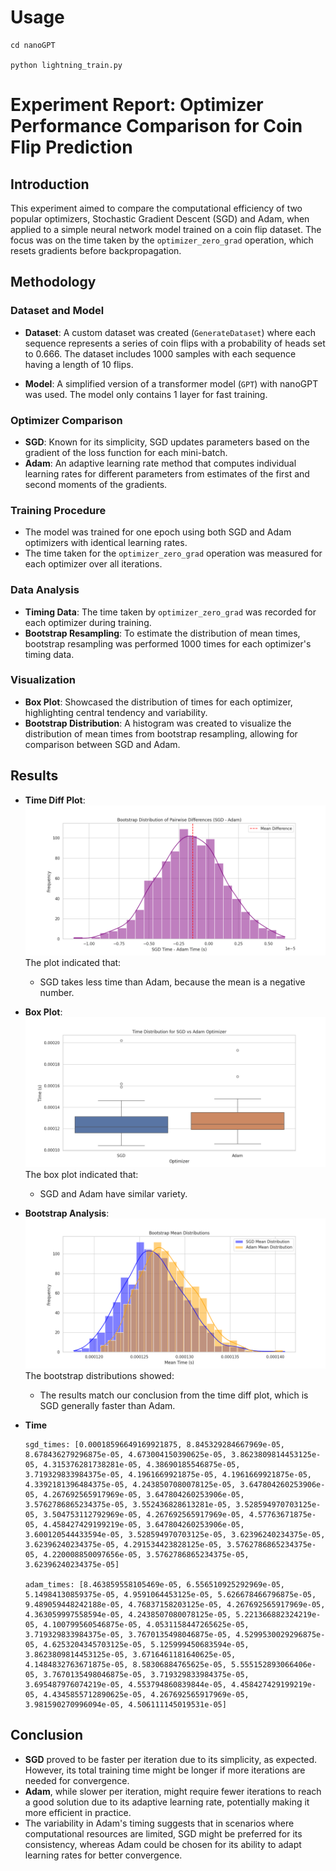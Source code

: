 # Usage
```
cd nanoGPT

python lightning_train.py
```

# Experiment Report: Optimizer Performance Comparison for Coin Flip Prediction

## Introduction

This experiment aimed to compare the computational efficiency of two popular optimizers, Stochastic Gradient Descent (SGD) and Adam, when applied to a simple neural network model trained on a coin flip dataset. The focus was on the time taken by the `optimizer_zero_grad` operation, which resets gradients before backpropagation.

## Methodology

### Dataset and Model

- **Dataset**: A custom dataset was created (`GenerateDataset`) where each sequence represents a series of coin flips with a probability of heads set to 0.666. The dataset includes 1000 samples with each sequence having a length of 10 flips.

- **Model**: A simplified version of a transformer model (`GPT`) with nanoGPT was used. The model only contains 1 layer for fast training.

### Optimizer Comparison

- **SGD**: Known for its simplicity, SGD updates parameters based on the gradient of the loss function for each mini-batch.
- **Adam**: An adaptive learning rate method that computes individual learning rates for different parameters from estimates of the first and second moments of the gradients.

### Training Procedure

- The model was trained for one epoch using both SGD and Adam optimizers with identical learning rates.
- The time taken for the `optimizer_zero_grad` operation was measured for each optimizer over all iterations.

### Data Analysis

- **Timing Data**: The time taken by `optimizer_zero_grad` was recorded for each optimizer during training.
- **Bootstrap Resampling**: To estimate the distribution of mean times, bootstrap resampling was performed 1000 times for each optimizer's timing data.

### Visualization

- **Box Plot**: Showcased the distribution of times for each optimizer, highlighting central tendency and variability.
- **Bootstrap Distribution**: A histogram was created to visualize the distribution of mean times from bootstrap resampling, allowing for comparison between SGD and Adam.

## Results
- **Time Diff Plot**: 
  ![Boxplot](nanoGPT/timediff.png "Time Diff Results")
  The plot indicated that:
  - SGD takes less time than Adam, because the mean is a negative number. 

- **Box Plot**: 
  ![Boxplot](nanoGPT/boxplot.png "Boxplot Results")
  The box plot indicated that:
  - SGD and Adam have similar variety. 

- **Bootstrap Analysis**: 
  ![Bootstrap Mean Distributions](nanoGPT/bootstrap.png "Bootstrap Results")
  The bootstrap distributions showed:
  - The results match our conclusion from the time diff plot, which is SGD generally faster than Adam.

- **Time**
    ```
    sgd_times: [0.00018596649169921875, 8.845329284667969e-05, 8.678436279296875e-05, 4.673004150390625e-05, 3.8623809814453125e-05, 4.315376281738281e-05, 4.38690185546875e-05, 3.719329833984375e-05, 4.1961669921875e-05, 4.1961669921875e-05, 4.3392181396484375e-05, 4.2438507080078125e-05, 3.647804260253906e-05, 4.267692565917969e-05, 3.647804260253906e-05, 3.5762786865234375e-05, 3.552436828613281e-05, 3.528594970703125e-05, 3.504753112792969e-05, 4.267692565917969e-05, 4.57763671875e-05, 4.458427429199219e-05, 3.647804260253906e-05, 3.600120544433594e-05, 3.528594970703125e-05, 3.62396240234375e-05, 3.62396240234375e-05, 4.291534423828125e-05, 3.5762786865234375e-05, 4.220008850097656e-05, 3.5762786865234375e-05, 3.62396240234375e-05]
    
    adam_times: [8.463859558105469e-05, 6.556510925292969e-05, 5.14984130859375e-05, 4.9591064453125e-05, 5.626678466796875e-05, 9.489059448242188e-05, 4.76837158203125e-05, 4.267692565917969e-05, 4.363059997558594e-05, 4.2438507080078125e-05, 5.221366882324219e-05, 4.100799560546875e-05, 4.0531158447265625e-05, 3.719329833984375e-05, 3.7670135498046875e-05, 4.5299530029296875e-05, 4.6253204345703125e-05, 5.125999450683594e-05, 3.8623809814453125e-05, 3.6716461181640625e-05, 4.1484832763671875e-05, 8.58306884765625e-05, 5.555152893066406e-05, 3.7670135498046875e-05, 3.719329833984375e-05, 3.695487976074219e-05, 4.553794860839844e-05, 4.458427429199219e-05, 4.4345855712890625e-05, 4.267692565917969e-05, 3.981590270996094e-05, 4.506111145019531e-05]
    ```

## Conclusion

- **SGD** proved to be faster per iteration due to its simplicity, as expected. However, its total training time might be longer if more iterations are needed for convergence.
- **Adam**, while slower per iteration, might require fewer iterations to reach a good solution due to its adaptive learning rate, potentially making it more efficient in practice.
- The variability in Adam's timing suggests that in scenarios where computational resources are limited, SGD might be preferred for its consistency, whereas Adam could be chosen for its ability to adapt learning rates for better convergence.
